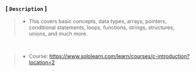 ### [ `Description` ]
> - This covers basic concepts, data types, arrays, pointers, conditional
    statements, loops, functions, strings, structures, unions, and much
    more.

<br />

> - Course: https://www.sololearn.com/learn/courses/c-introduction?location=2

